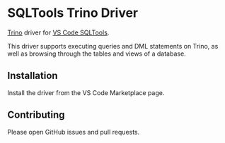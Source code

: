 # SQLTools Trino Driver

[Trino](https://trino.io) driver for [VS Code SQLTools](https://vscode-sqltools.mteixeira.dev/).

This driver supports executing queries and DML statements on Trino, as well as browsing through the tables and views of a database.

## Installation

Install the driver from the VS Code Marketplace page.

## Contributing

Please open GitHub issues and pull requests.
